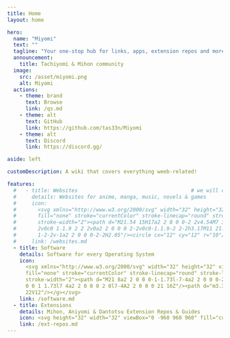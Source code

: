 ```yaml
---
title: Home
layout: home

hero:
  name: "Miyomi"
  text: ""
  tagline: "Your one-stop hub for links, apps, extension repos and more! 🌟"
  announcement:
    title: Tachiyomi & Mihon community
  image:
    src: /asset/miyomi.png
    alt: Miyomi
  actions:
    - theme: brand
      text: Browse
      link: /qs.md
    - theme: alt
      text: GitHub
      link: https://github.com/tas33n/Miyomi
    - theme: alt
      text: Discord
      link: https://discord.gg/

aside: left

customDescription: A wiki that covers everything weeb-related!

features:
  #   - title: Websites                                     # we will cook something here later
  #     details: Websites for anime, manga, music, novels & games
  #     icon:
  #       <svg xmlns="http://www.w3.org/2000/svg" width="32" height="32" viewBox="0 0 24 24"><g
  #       fill="none" stroke="currentColor" stroke-linecap="round" stroke-linejoin="round"
  #       stroke-width="2"><path d="M21.54 15H17a2 2 0 0 0-2 2v4.54M7 3.34V5a3 3 0 0 0 3 3v0a2 2 0 0 1 2
  #       2v0c0 1.1.9 2 2 2v0a2 2 0 0 0 2-2v0c0-1.1.9-2 2-2h3.17M11 21.95V18a2 2 0 0 0-2-2v0a2 2 0 0
  #       1-2-2v-1a2 2 0 0 0-2-2H2.05"/><circle cx="12" cy="12" r="10"/></g></svg>
  #     link: /websites.md
  - title: Software
    details: Software for every Operating System
    icon:
      <svg xmlns="http://www.w3.org/2000/svg" width="32" height="32" viewBox="0 0 24 24"><g
      fill="none" stroke="currentColor" stroke-linecap="round" stroke-linejoin="round"
      stroke-width="2"><path d="M21 8a2 2 0 0 0-1-1.73l-7-4a2 2 0 0 0-2 0l-7 4A2 2 0 0 0 3 8v8a2 2 0
      0 0 1 1.73l7 4a2 2 0 0 0 2 0l7-4A2 2 0 0 0 21 16Z"/><path d="m3.3 7l8.7 5l8.7-5M12
      22V12"/></g></svg>
    link: /software.md
  - title: Extensions
    details: Mihon, Aniyomi & Dantotsu Extension Repos & Guides
    icon: <svg height="32" width="32" viewBox="0 -960 960 960" fill="currentColor" xmlns="http://www.w3.org/2000/svg"><path d="M352-120H200q-33 0-56.5-23.5T120-200v-152q48 0 84-30.5t36-77.5q0-47-36-77.5T120-568v-152q0-33 23.5-56.5T200-800h160q0-42 29-71t71-29q42 0 71 29t29 71h160q33 0 56.5 23.5T800-720v160q42 0 71 29t29 71q0 42-29 71t-71 29v160q0 33-23.5 56.5T720-120H568q0-50-31.5-85T460-240q-45 0-76.5 35T352-120Zm-152-80h85q24-66 77-93t98-27q45 0 98 27t77 93h85v-240h80q8 0 14-6t6-14q0-8-6-14t-14-6h-80v-240H480v-80q0-8-6-14t-14-6q-8 0-14 6t-6 14v80H200v88q54 20 87 67t33 105q0 57-33 104t-87 68v88Zm310-310Z"></path></svg>
    link: /ext-repos.md
---
```


<script setup>
import ChristmasCard from "./.vitepress/theme/components/ChristmasCard.vue";
if (!import.meta.env.SSR) {
  const images = {
    normal: {
      // Hololive Myth (1st Gen EN)
      "/plushies/webp/ame.webp": "linear-gradient(-30deg, #FEE097, #f7f6c8)",    
      "/plushies/webp/calli.webp": "linear-gradient(-30deg, #E35277, #f07392)",  
      "/plushies/webp/gura.webp": "linear-gradient(-30deg, #3E92CF, #57b0f0)",   
      "/plushies/webp/ina.webp": "linear-gradient(-30deg, #532bc2, #a594f9)",    
      "/plushies/webp/kiara.webp": "linear-gradient(-30deg, #EB433F, #FEEB73)",  

      // Hololive Promise (2nd Gen EN)
      "/plushies/webp/bae.webp": "linear-gradient(-30deg, #EE241A, #FEE160)",    
      "/plushies/webp/fauna.webp": "linear-gradient(-30deg, #B2F182, #F8FFDF)", 
      "/plushies/webp/irys.webp": "linear-gradient(-30deg, #E10E5D, #FE6DA5)",   
      "/plushies/webp/kronii.webp": "linear-gradient(-30deg, #2b6cee, #5B9DFE)", 
      "/plushies/webp/mumei.webp": "linear-gradient(-30deg, #E7AE80, #FEF5B0)",  
      "/plushies/webp/sana.webp": "linear-gradient(-30deg, #F5E0CF, #f8eee5)",    

      // Hololive Advent (3rd Gen EN)
      "/plushies/webp/biboo.webp": "linear-gradient(-30deg, #9B8DEE, #FF65DB)",  
      "/plushies/webp/fuwawa.webp": "linear-gradient(-30deg, #9FCEFE, #C7DEFE)", 
      "/plushies/webp/mococo.webp": "linear-gradient(-30deg, #FE78A3, #FEAACC)", 
      "/plushies/webp/nerissa.webp": "linear-gradient(-30deg, #103BD9, #1CD5FC)", 
      "/plushies/webp/shiori.webp": "linear-gradient(-30deg, #deb1f0, #eaddff)", 

      // Hololive Justice (4th Gen EN)
      "/plushies/webp/cecilia.webp": "linear-gradient(-30deg, #61A979, #CFFDCC)", 
      "/plushies/webp/elizabeth.webp": "linear-gradient(-30deg, #BA3036, #2196DB)", 
      "/plushies/webp/gigi.webp": "linear-gradient(-30deg, #F39C35, #FEB743)",  
      "/plushies/webp/raora.webp": "linear-gradient(-30deg, #D26588, #F698BC)",  
    },
  };

  const mode = "normal";

  function randomPlushie() {
    const entries = Object.entries(images[mode]);
    const randomEntry = entries[Math.floor(Math.random() * entries.length)];
    const [bg, color] = randomEntry;
    return [bg, color];
  }

  const handleClick = () => {
    const [bg, color] = randomPlushie();
    document.documentElement.style.setProperty("--vp-home-hero-image-background-image", color);
    document.querySelector(".VPImage.image-src").src = bg;
  }

  const icon = document.querySelector(".VPImage.image-src");

  if (icon) {
    icon.addEventListener("click", handleClick);
  }
}
</script>
